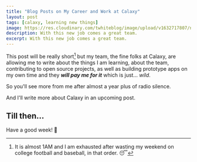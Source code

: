 ```yaml
---
title: "Blog Posts on My Career and Work at Calaxy"
layout: post
tags: [calaxy, learning new things]
image: https://res.cloudinary.com/twhiteblog/image/upload/v1632717807/new-blog-posts-calaxy-2.webp
description: With this new job comes a great team.
excerpt: With this new job comes a great team.
---
```


This post will be really short[^1] but my team, the fine folks at Calaxy, are allowing me to write about the things I am learning, about the team, contributing to open source projects, as well as building prototype apps on my own time and they _**will pay me for it**_ which is just... _wild_.

So you'll see more from me after almost a year plus of radio silence.

And I'll write more about Calaxy in an upcoming post.

## Till then...

Have a good week! 🥳


[^1]: It is almost 1AM and I am exhausted after wasting my weekend on college football and baseball, in that order. 😴